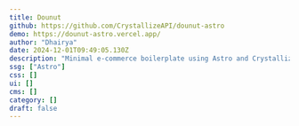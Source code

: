 ```yaml
---
title: Dounut
github: https://github.com/CrystallizeAPI/dounut-astro
demo: https://dounut-astro.vercel.app/
author: "Dhairya"
date: 2024-12-01T09:49:05.130Z
description: "Minimal e-commerce boilerplate using Astro and Crystallize."
ssg: ["Astro"]
css: []
ui: []
cms: []
category: []
draft: false
---
```

